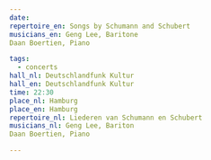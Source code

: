 ```yaml
---
date:
repertoire_en: Songs by Schumann and Schubert
musicians_en: Geng Lee, Baritone
Daan Boertien, Piano

tags:
  - concerts
hall_nl: Deutschlandfunk Kultur
hall_en: Deutschlandfunk Kultur
time: 22:30
place_nl: Hamburg
place_en: Hamburg
repertoire_nl: Liederen van Schumann en Schubert
musicians_nl: Geng Lee, Bariton
Daan Boertien, Piano

---
```


